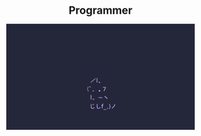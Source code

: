 <h1 align="center">Programmer</h1>

<!-- <img src="src/img/background_cat_macchiato.png"> -->
<img src="src/img/cat_macchiato.jpeg">
